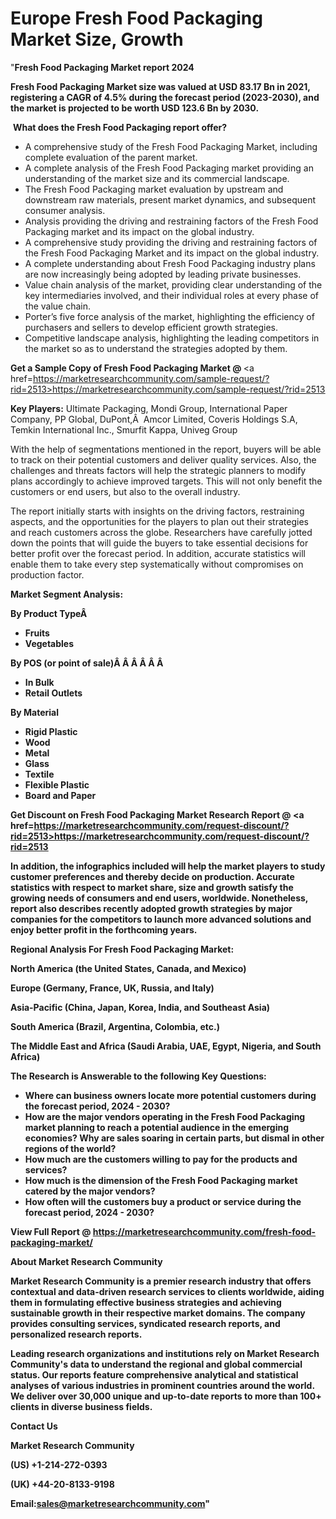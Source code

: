 # Europe Fresh Food Packaging Market Size, Growth
"<strong>Fresh Food Packaging Market report 2024</strong>

<strong>Fresh Food Packaging Market size was valued at USD 83.17 Bn in 2021, registering a CAGR of 4.5% during the forecast period (2023-2030), and the market is projected to be worth USD 123.6 Bn by 2030.</strong>

 <strong><b>What does the Fresh Food Packaging report offer?</b></strong>
<ul>
  <li>A comprehensive study of the Fresh Food Packaging Market, including complete evaluation of the parent market.</li>
  <li>A complete analysis of the Fresh Food Packaging market providing an understanding of the market size and its commercial landscape.</li>
  <li>The Fresh Food Packaging market evaluation by upstream and downstream raw materials, present market dynamics, and subsequent consumer analysis.</li>
  <li>Analysis providing the driving and restraining factors of the Fresh Food Packaging market and its impact on the global industry.</li>
  <li>A comprehensive study providing the driving and restraining factors of the Fresh Food Packaging Market and its impact on the global industry.</li>
  <li>A complete understanding about Fresh Food Packaging industry plans are now increasingly being adopted by leading private businesses.</li>
  <li>Value chain analysis of the market, providing clear understanding of the key intermediaries involved, and their individual roles at every phase of the value chain.</li>
  <li>Porter’s five force analysis of the market, highlighting the efficiency of purchasers and sellers to develop efficient growth strategies.</li>
  <li>Competitive landscape analysis, highlighting the leading competitors in the market so as to understand the strategies adopted by them.</li>
</ul>

<strong>Get a Sample Copy of Fresh Food Packaging Market @ </strong><a href=https://marketresearchcommunity.com/sample-request/?rid=2513><u>https://marketresearchcommunity.com/sample-request/?rid=2513</u></a>

<strong>Key Players:</strong> 
Ultimate Packaging, Mondi Group, International Paper Company, PP Global, DuPont,Â  Amcor Limited, Coveris Holdings S.A, Temkin International Inc., Smurfit Kappa, Univeg Group

With the help of segmentations mentioned in the report, buyers will be able to track on their potential customers and deliver quality services. Also, the challenges and threats factors will help the strategic planners to modify plans accordingly to achieve improved targets. This will not only benefit the customers or end users, but also to the overall industry.

The report initially starts with insights on the driving factors, restraining aspects, and the opportunities for the players to plan out their strategies and reach customers across the globe. Researchers have carefully jotted down the points that will guide the buyers to take essential decisions for better profit over the forecast period. In addition, accurate statistics will enable them to take every step systematically without compromises on production factor.

<strong>Market Segment Analysis:</strong>


<strong><strong>By Product TypeÂ  </strong></h4>
<ul>
 	<li>Fruits</li>
 	<li>Vegetables</li>
</ul>
<strong><strong>By POS (or point of sale)Â Â Â Â Â Â  </strong></h4>
<ul>
 	<li>In Bulk</li>
 	<li>Retail Outlets</li>
</ul>
<strong><strong>By Material </strong></h4>
<ul>
 	<li>Rigid Plastic</li>
 	<li>Wood</li>
 	<li>Metal</li>
 	<li>Glass</li>
 	<li>Textile</li>
 	<li>Flexible Plastic</li>
 	<li>Board and Paper</li>
</ul>

<strong>Get Discount on Fresh Food Packaging Market Research Report @ </b></strong><a href=https://marketresearchcommunity.com/request-discount/?rid=2513><u>https://marketresearchcommunity.com/request-discount/?rid=2513</u></a>

In addition, the infographics included will help the market players to study customer preferences and thereby decide on production. Accurate statistics with respect to market share, size and growth satisfy the growing needs of consumers and end users, worldwide. Nonetheless, report also describes recently adopted growth strategies by major companies for the competitors to launch more advanced solutions and enjoy better profit in the forthcoming years.

<strong>Regional Analysis For Fresh Food Packaging Market:</strong>

<strong>North America</strong> (the United States, Canada, and Mexico)

<strong>Europe</strong> (Germany, France, UK, Russia, and Italy)

<strong>Asia-Pacific</strong> (China, Japan, Korea, India, and Southeast Asia)

<strong>South America</strong> (Brazil, Argentina, Colombia, etc.)

<strong>The Middle East and Africa</strong> (Saudi Arabia, UAE, Egypt, Nigeria, and South Africa)

<strong>The Research is Answerable to the following Key Questions:</strong>
<ul>
 	<li>Where can business owners locate more potential customers during the forecast period, 2024 - 2030?</li>
 	<li>How are the major vendors operating in the Fresh Food Packaging market planning to reach a potential audience in the emerging economies? Why are sales soaring in certain parts, but dismal in other regions of the world?</li>
 	<li>How much are the customers willing to pay for the products and services?</li>
 	<li>How much is the dimension of the Fresh Food Packaging market catered by the major vendors?</li>
 	<li>How often will the customers buy a product or service during the forecast period, 2024 - 2030?</li>
</ul>

<strong>View Full Report @</strong> <a href=https://marketresearchcommunity.com/fresh-food-packaging-market/>https://marketresearchcommunity.com/fresh-food-packaging-market/</a>

<strong>About Market Research Community</strong>

Market Research Community is a premier research industry that offers contextual and data-driven research services to clients worldwide, aiding them in formulating effective business strategies and achieving sustainable growth in their respective market domains. The company provides consulting services, syndicated research reports, and personalized research reports.

Leading research organizations and institutions rely on Market Research Community's data to understand the regional and global commercial status. Our reports feature comprehensive analytical and statistical analyses of various industries in prominent countries around the world. We deliver over 30,000 unique and up-to-date reports to more than 100+ clients in diverse business fields.

<strong>Contact Us</strong>

<strong>Market Research Community</strong>

(US) +1-214-272-0393

(UK) +44-20-8133-9198

<strong>Email:</strong>sales@marketresearchcommunity.com"
